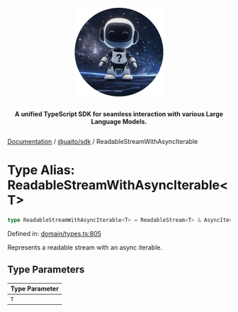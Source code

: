<div style="display:flex; flex-direction:column; align-items:center;">
<p align="center">
  <img src="../UAITO.png" alt="UAITO Logo" width="200"/>
</p>

<p align="center">
  <strong>A unified TypeScript SDK for seamless interaction with various Large Language Models.</strong>
</p>
</div>

[Documentation](README.md) / [@uaito/sdk](@uaito.sdk.md) / ReadableStreamWithAsyncIterable

# Type Alias: ReadableStreamWithAsyncIterable\<T\>

```ts
type ReadableStreamWithAsyncIterable<T> = ReadableStream<T> & AsyncIterable<T>;
```

Defined in: [domain/types.ts:805](https://github.com/elribonazo/uaito/blob/3722008e5e5d50d8c487d1875818e7f7f77283ee/packages/sdk/src/domain/types.ts#L805)

Represents a readable stream with an async iterable.

## Type Parameters

| Type Parameter |
| ------ |
| `T` |

